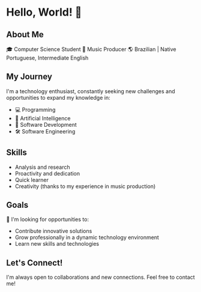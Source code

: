 # Hello, World! 👋

## About Me

🎓 Computer Science Student
🎵 Music Producer
🌎 Brazilian | Native Portuguese, Intermediate English

## My Journey

I'm a technology enthusiast, constantly seeking new challenges and opportunities to expand my knowledge in:

- 💻 Programming
- 🤖 Artificial Intelligence
- 🚀 Software Development
- 🛠 Software Engineering

## Skills

- Analysis and research
- Proactivity and dedication
- Quick learner
- Creativity (thanks to my experience in music production)

## Goals

🎯 I'm looking for opportunities to:
- Contribute innovative solutions
- Grow professionally in a dynamic technology environment
- Learn new skills and technologies

## Let's Connect!

I'm always open to collaborations and new connections. Feel free to contact me!
